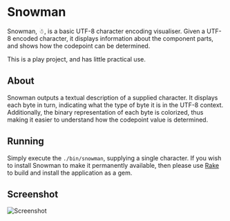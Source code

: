 # Snowman

Snowman, ☃, is a basic UTF-8 character encoding visualiser. Given a UTF-8 encoded character, it displays information
about the component parts, and shows how the codepoint can be determined.

This is a play project, and has little practical use.

## About

Snowman outputs a textual description of a supplied character. It displays each byte in turn, indicating what the
type of byte it is in the UTF-8 context. Additionally, the binary representation of each byte is colorized, thus making
it easier to understand how the codepoint value is determined.

## Running

Simply execute the `./bin/snowman`, supplying a single character. If you wish to install Snowman to make it permanently
available, then please use [Rake](http://rake.rubyforge.org/) to build and install the application as a gem.

## Screenshot

![Screenshot](http://i.imgur.com/XKHADHr.png)
